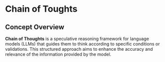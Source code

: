 # **Chain of Toughts**

## Concept Overview

**Chain of Thoughts** is a speculative reasoning framework for language models (LLMs) that guides them to think according to specific conditions or validations. This structured approach aims to enhance the accuracy and relevance of the information provided by the model.
